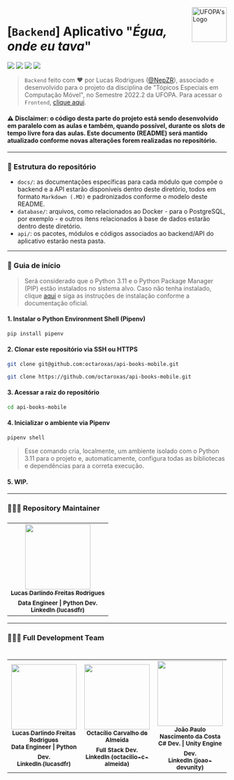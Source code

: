 <img align="right" src="http://www.ufopa.edu.br/ppge/images/ppge/imagens/Ufopa_braso_PNG_fundo_transparente.png" style="width: 80px;" alt="UFOPA's Logo" />

# [`Backend`] Aplicativo "_Égua, onde eu tava_"
<img style="width: auto;" src="https://img.shields.io/badge/Python-292e33?style=flat-square&logo=Python&logoColor=fff">
<img style="width: auto;" src="https://img.shields.io/badge/Docker-292e33?style=flat-square&logo=Docker&logoColor=fff">
<img style="width: auto;" src="https://img.shields.io/badge/FastAPI-292e33?style=flat-square&logo=FastAPI&logoColor=fff">
<img style="width: auto;" src="https://img.shields.io/badge/PostgreSQL-292e33?style=flat-square&logo=Postgresql&logoColor=fff">

> `Backend` feito com ❤️ por Lucas Rodrigues (<a href="https://github.com/NepZR/" target="_blank">@NepZR</a>), associado e desenvolvido para o projeto da disciplina de "Tópicos Especiais em Computação Móvel", no Semestre 2022.2 da UFOPA. Para acessar o `Frontend`, <a href="https://github.com/octaroxas/mobile-books-app">clique aqui</a>.
>
#### ⚠️ Disclaimer: o código desta parte do projeto está sendo desenvolvido em paralelo com as aulas e também, quando possível, durante os slots de tempo livre fora das aulas. Este documento (README) será mantido atualizado conforme novas alterações forem realizadas no repositório.

---

### 📂 Estrutura do repositório
- `docs/`: as documentações específicas para cada módulo que compõe o backend e a API estarão disponíveis dentro deste diretório, todos em formato `Markdown (.MD)` e padronizados conforme o modelo deste README. 
- `database/`: arquivos, como relacionados ao Docker - para o PostgreSQL, por exemplo - e outros itens relacionados à base de dados estarão dentro deste diretório.
- `api/`: os pacotes, módulos e códigos associados ao backend/API do aplicativo estarão nesta pasta.

---

### 🚀 Guia de início
> Será considerado que o Python 3.11 e o Python Package Manager (PIP) estão instalados no sistema alvo. Caso não tenha instalado, clique <a href="https://wiki.python.org/moin/BeginnersGuide/Download">aqui</a> e siga as instruções de instalação conforme a documentação oficial.

#### 1. Instalar o Python Environment Shell (Pipenv)
~~~bash
pip install pipenv
~~~

#### 2. Clonar este repositório via SSH ou HTTPS
~~~bash
git clone git@github.com:octaroxas/api-books-mobile.git
~~~
~~~bash
git clone https://github.com/octaroxas/api-books-mobile.git
~~~

#### 3. Acessar a raiz do repositório
~~~bash
cd api-books-mobile
~~~

#### 4. Inicializar o ambiente via Pipenv
~~~bash
pipenv shell
~~~
> Esse comando cria, localmente, um ambiente isolado com o Python 3.11 para o projeto e, automaticamente, configura todas as bibliotecas e dependências para a correta execução.

#### 5. WIP.

---

<h3 style="text-align: justify;">
  👨🏻‍💻 Repository Maintainer
</h3>

<table style="display: flex;">
  <tr>
    <td align="center"><a href="https://github.com/NepZR"><img style="width: 150px; height: 150;" src="https://avatars.githubusercontent.com/u/37887926" width="100px;" alt=""/><br /><sub><b>Lucas Darlindo Freitas Rodrigues</b></sub></a><br /><sub><b>Data Engineer | Python Dev.</sub></a><br /><a href="https://www.linkedin.com/in/lucasdfr"><sub><b>LinkedIn (lucasdfr)</b></sub></a></td>
  </tr>
<table>

---

<h3 style="text-align: justify;">
  👨🏻‍💻 Full Development Team
</h3>

<table style="display: flex;">
  <tr>
    <td align="center"><a href="https://github.com/NepZR"><img style="width: 150px; height: 150;" src="https://avatars.githubusercontent.com/u/37887926" width="100px;" alt=""/><br /><sub><b>Lucas Darlindo Freitas Rodrigues</b></sub></a><br /><sub><b>Data Engineer | Python Dev.</sub></a><br /><a href="https://www.linkedin.com/in/lucasdfr"><sub><b>LinkedIn (lucasdfr)</b></sub></a></td>
    <td align="center"><a href="https://github.com/octaroxas"><img style="width: 150px; height: 150;" src="https://avatars.githubusercontent.com/u/46870808?v=4" width="100px;" alt=""/><br /><sub><b>Octacílio Carvalho de Almeida</b></sub></a><br /><sub><b>Full Stack Dev.</sub></a><br /><a href="https://www.linkedin.com/in/octacilio-c-almeida"><sub><b>LinkedIn (octacilio-c-almeida)</b></sub></a></td>
    <td align="center"><a href="https://github.com/J-NSC"><img style="width: 150px; height: 150;" src="https://avatars.githubusercontent.com/u/58124203?v=4" width="100px;" alt=""/><br /><sub><b>João Paulo Nascimento da Costa</b></sub></a><br /><sub><b>C# Dev. | Unity Engine Dev.</sub></a><br /><a href="https://www.linkedin.com/in/joao-devunity"><sub><b>LinkedIn (joao-devunity)</b></sub></a></td>
  </tr>
<table>
